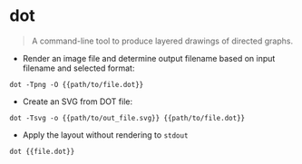# dot

> A command-line tool to produce layered drawings of directed graphs.

- Render an image file and determine output filename based on input filename and selected format:

`dot -Tpng -O {{path/to/file.dot}}`

- Create an SVG from DOT file:

`dot -Tsvg -o {{path/to/out_file.svg}} {{path/to/file.dot}}`

- Apply the layout without rendering to `stdout`

`dot {{file.dot}}`
